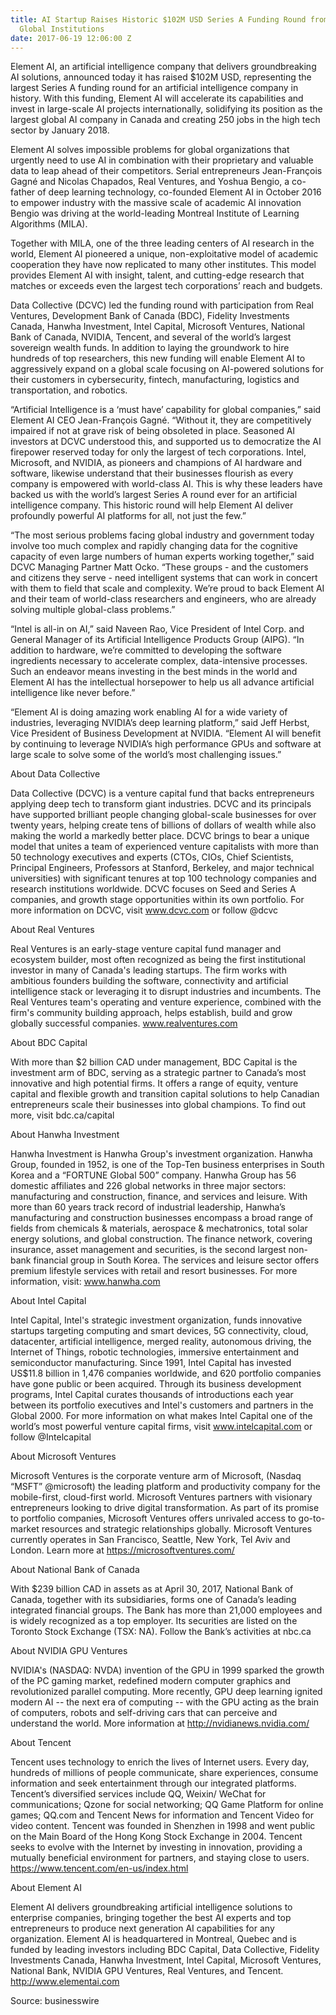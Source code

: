 ```yaml
---
title: AI Startup Raises Historic $102M USD Series A Funding Round from DCVC and Leading
  Global Institutions
date: 2017-06-19 12:06:00 Z
---
```


Element AI, an artificial intelligence company that delivers groundbreaking AI solutions, announced today it has raised $102M USD, representing the largest Series A funding round for an artificial intelligence company in history. With this funding, Element AI will accelerate its capabilities and invest in large-scale AI projects internationally, solidifying its position as the largest global AI company in Canada and creating 250 jobs in the high tech sector by January 2018.

Element AI solves impossible problems for global organizations that urgently need to use AI in combination with their proprietary and valuable data to leap ahead of their competitors. Serial entrepreneurs Jean-François Gagné and Nicolas Chapados, Real Ventures, and Yoshua Bengio, a co-father of deep learning technology, co-founded Element AI in October 2016 to empower industry with the massive scale of academic AI innovation Bengio was driving at the world-leading Montreal Institute of Learning Algorithms (MILA).

Together with MILA, one of the three leading centers of AI research in the world, Element AI pioneered a unique, non-exploitative model of academic cooperation they have now replicated to many other institutes. This model provides Element AI with insight, talent, and cutting-edge research that matches or exceeds even the largest tech corporations’ reach and budgets.

Data Collective (DCVC) led the funding round with participation from Real Ventures, Development Bank of Canada (BDC), Fidelity Investments Canada, Hanwha Investment, Intel Capital, Microsoft Ventures, National Bank of Canada, NVIDIA, Tencent, and several of the world’s largest sovereign wealth funds. In addition to laying the groundwork to hire hundreds of top researchers, this new funding will enable Element AI to aggressively expand on a global scale focusing on AI-powered solutions for their customers in cybersecurity, fintech, manufacturing, logistics and transportation, and robotics.

“Artificial Intelligence is a ‘must have’ capability for global companies,” said Element AI CEO Jean-François Gagné. “Without it, they are competitively impaired if not at grave risk of being obsoleted in place. Seasoned AI investors at DCVC understood this, and supported us to democratize the AI firepower reserved today for only the largest of tech corporations. Intel, Microsoft, and NVIDIA, as pioneers and champions of AI hardware and software, likewise understand that their businesses flourish as every company is empowered with world-class AI. This is why these leaders have backed us with the world’s largest Series A round ever for an artificial intelligence company. This historic round will help Element AI deliver profoundly powerful AI platforms for all, not just the few.”

“The most serious problems facing global industry and government today involve too much complex and rapidly changing data for the cognitive capacity of even large numbers of human experts working together,” said DCVC Managing Partner Matt Ocko. “These groups - and the customers and citizens they serve - need intelligent systems that can work in concert with them to field that scale and complexity. We’re proud to back Element AI and their team of world-class researchers and engineers, who are already solving multiple global-class problems.”

“Intel is all-in on AI,” said Naveen Rao, Vice President of Intel Corp. and General Manager of its Artificial Intelligence Products Group (AIPG). “In addition to hardware, we’re committed to developing the software ingredients necessary to accelerate complex, data-intensive processes. Such an endeavor means investing in the best minds in the world and Element AI has the intellectual horsepower to help us all advance artificial intelligence like never before.”

“Element AI is doing amazing work enabling AI for a wide variety of industries, leveraging NVIDIA’s deep learning platform,” said Jeff Herbst, Vice President of Business Development at NVIDIA. “Element AI will benefit by continuing to leverage NVIDIA’s high performance GPUs and software at large scale to solve some of the world’s most challenging issues.”

About Data Collective

Data Collective (DCVC) is a venture capital fund that backs entrepreneurs applying deep tech to transform giant industries. DCVC and its principals have supported brilliant people changing global-scale businesses for over twenty years, helping create tens of billions of dollars of wealth while also making the world a markedly better place. DCVC brings to bear a unique model that unites a team of experienced venture capitalists with more than 50 technology executives and experts (CTOs, CIOs, Chief Scientists, Principal Engineers, Professors at Stanford, Berkeley, and major technical universities) with significant tenures at top 100 technology companies and research institutions worldwide. DCVC focuses on Seed and Series A companies, and growth stage opportunities within its own portfolio. For more information on DCVC, visit www.dcvc.com or follow @dcvc

About Real Ventures

Real Ventures is an early-stage venture capital fund manager and ecosystem builder, most often recognized as being the first institutional investor in many of Canada's leading startups. The firm works with ambitious founders building the software, connectivity and artificial intelligence stack or leveraging it to disrupt industries and incumbents. The Real Ventures team's operating and venture experience, combined with the firm's community building approach, helps establish, build and grow globally successful companies. www.realventures.com

About BDC Capital

With more than $2 billion CAD under management, BDC Capital is the investment arm of BDC, serving as a strategic partner to Canada’s most innovative and high potential firms. It offers a range of equity, venture capital and flexible growth and transition capital solutions to help Canadian entrepreneurs scale their businesses into global champions. To find out more, visit bdc.ca/capital

About Hanwha Investment

Hanwha Investment is Hanwha Group's investment organization. Hanwha Group, founded in 1952, is one of the Top-Ten business enterprises in South Korea and a “FORTUNE Global 500” company. Hanwha Group has 56 domestic affiliates and 226 global networks in three major sectors: manufacturing and construction, finance, and services and leisure. With more than 60 years track record of industrial leadership, Hanwha’s manufacturing and construction businesses encompass a broad range of fields from chemicals & materials, aerospace & mechatronics, total solar energy solutions, and global construction. The finance network, covering insurance, asset management and securities, is the second largest non-bank financial group in South Korea. The services and leisure sector offers premium lifestyle services with retail and resort businesses. For more information, visit: www.hanwha.com

About Intel Capital

Intel Capital, Intel's strategic investment organization, funds innovative startups targeting computing and smart devices, 5G connectivity, cloud, datacenter, artificial intelligence, merged reality, autonomous driving, the Internet of Things, robotic technologies, immersive entertainment and semiconductor manufacturing. Since 1991, Intel Capital has invested US$11.8 billion in 1,476 companies worldwide, and 620 portfolio companies have gone public or been acquired. Through its business development programs, Intel Capital curates thousands of introductions each year between its portfolio executives and Intel's customers and partners in the Global 2000. For more information on what makes Intel Capital one of the world’s most powerful venture capital firms, visit www.intelcapital.com or follow @Intelcapital

About Microsoft Ventures

Microsoft Ventures is the corporate venture arm of Microsoft, (Nasdaq “MSFT” @microsoft) the leading platform and productivity company for the mobile-first, cloud-first world. Microsoft Ventures partners with visionary entrepreneurs looking to drive digital transformation. As part of its promise to portfolio companies, Microsoft Ventures offers unrivaled access to go-to-market resources and strategic relationships globally. Microsoft Ventures currently operates in San Francisco, Seattle, New York, Tel Aviv and London. Learn more at https://microsoftventures.com/

About National Bank of Canada

With $239 billion CAD in assets as at April 30, 2017, National Bank of Canada, together with its subsidiaries, forms one of Canada’s leading integrated financial groups. The Bank has more than 21,000 employees and is widely recognized as a top employer. Its securities are listed on the Toronto Stock Exchange (TSX: NA). Follow the Bank’s activities at nbc.ca

About NVIDIA GPU Ventures

NVIDIA's (NASDAQ: NVDA) invention of the GPU in 1999 sparked the growth of the PC gaming market, redefined modern computer graphics and revolutionized parallel computing. More recently, GPU deep learning ignited modern AI -- the next era of computing -- with the GPU acting as the brain of computers, robots and self-driving cars that can perceive and understand the world. More information at http://nvidianews.nvidia.com/

About Tencent

Tencent uses technology to enrich the lives of Internet users. Every day, hundreds of millions of people communicate, share experiences, consume information and seek entertainment through our integrated platforms. Tencent’s diversified services include QQ, Weixin/ WeChat for communications; Qzone for social networking; QQ Game Platform for online games; QQ.com and Tencent News for information and Tencent Video for video content. Tencent was founded in Shenzhen in 1998 and went public on the Main Board of the Hong Kong Stock Exchange in 2004. Tencent seeks to evolve with the Internet by investing in innovation, providing a mutually beneficial environment for partners, and staying close to users. https://www.tencent.com/en-us/index.html

About Element AI

Element AI delivers groundbreaking artificial intelligence solutions to enterprise companies, bringing together the best AI experts and top entrepreneurs to produce next generation AI capabilities for any organization. Element AI is headquartered in Montreal, Quebec and is funded by leading investors including BDC Capital, Data Collective, Fidelity Investments Canada, Hanwha Investment, Intel Capital, Microsoft Ventures, National Bank, NVIDIA GPU Ventures, Real Ventures, and Tencent. http://www.elementai.com

Source: businesswire